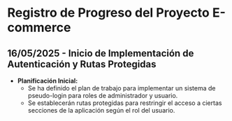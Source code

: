 # Registro de Progreso del Proyecto E-commerce

## 16/05/2025 - Inicio de Implementación de Autenticación y Rutas Protegidas
- **Planificación Inicial:**
    - Se ha definido el plan de trabajo para implementar un sistema de pseudo-login para roles de administrador y usuario.
    - Se establecerán rutas protegidas para restringir el acceso a ciertas secciones de la aplicación según el rol del usuario.
